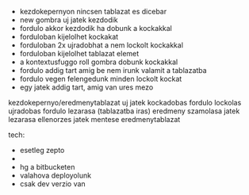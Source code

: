 - kezdokepernyon nincsen tablazat es dicebar
- new gombra uj jatek kezdodik
- fordulo akkor kezdodik ha dobunk a kockakkal
- forduloban kijelolhet kockakat
- forduloban 2x ujradobhat a nem lockolt kockakkal 
- forduloban kijelolhet tablazat elemet
- a kontextusfuggo roll gombra dobunk kockakkal
- fordulo addig tart amig be nem irunk valamit a tablazatba
- fordulo vegen felengedunk minden lockolt kockat
- egy jatek addig tart, amig van ures mezo


kezdokepernyo/eredmenytablazat
uj jatek
    kockadobas
    fordulo
        lockolas
        ujradobas
        fordulo lezarasa (tablazatba iras)
    eredmeny szamolasa
    jatek lezarasa ellenorzes
    jatek mentese
eredmenytablazat
    
    
tech:
- esetleg zepto
- <meta name="viewport" content="width=device-width">
- hg a bitbucketen
- valahova deployolunk
- csak dev verzio van
